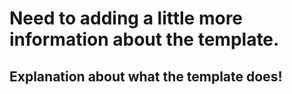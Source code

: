 # Need to adding a little more information about the template.

## Explanation about what the template does!